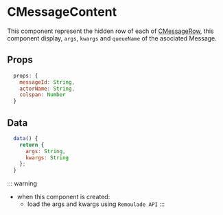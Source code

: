 # CMessageContent <Badge text="Message Content"/>

This component represent the hidden row of each of [CMessageRow](/super-bowl/components/CMessageRow), this component display, ``args``, ``kwargs`` and ``queueName`` of the asociated Message.

## Props
```js
  props: {
    messageId: String,
    actorName: String,
    colspan: Number
  }
```

## Data
```js
  data() {
    return {
      args: String,
      kwargs: String
    };
  }
```

::: warning
   - when this component is created:
      - load the args and kwargs using ``Remoulade API``
:::
